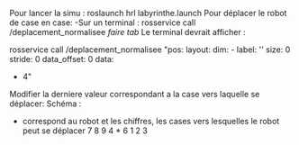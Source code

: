 Pour lancer la simu : roslaunch hrl labyrinthe.launch
Pour déplacer le robot de case en case:
	-Sur un terminal : rosservice call /deplacement_normalisee *faire tab*
	Le terminal devrait afficher :
	
rosservice call /deplacement_normalisee "pos:
  layout:
    dim:
    - label: ''
      size: 0
      stride: 0
    data_offset: 0
  data:
  - 4"
  
  Modifier la derniere valeur correspondant a la case vers laquelle se déplacer:
  Schéma :
  * correspond au robot et les chiffres, les cases vers lesquelles le robot peut se déplacer
  7 8 9
  4 * 6
  1 2 3
  